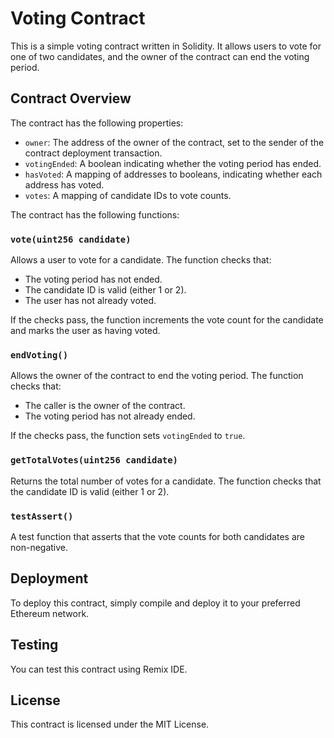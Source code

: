 Voting Contract
===============

This is a simple voting contract written in Solidity. It allows users to vote for one of two candidates, and the owner of the contract can end the voting period.

Contract Overview
----------------

The contract has the following properties:

* `owner`: The address of the owner of the contract, set to the sender of the contract deployment transaction.
* `votingEnded`: A boolean indicating whether the voting period has ended.
* `hasVoted`: A mapping of addresses to booleans, indicating whether each address has voted.
* `votes`: A mapping of candidate IDs to vote counts.

The contract has the following functions:

### `vote(uint256 candidate)`

Allows a user to vote for a candidate. The function checks that:

* The voting period has not ended.
* The candidate ID is valid (either 1 or 2).
* The user has not already voted.

If the checks pass, the function increments the vote count for the candidate and marks the user as having voted.

### `endVoting()`

Allows the owner of the contract to end the voting period. The function checks that:

* The caller is the owner of the contract.
* The voting period has not already ended.

If the checks pass, the function sets `votingEnded` to `true`.

### `getTotalVotes(uint256 candidate)`

Returns the total number of votes for a candidate. The function checks that the candidate ID is valid (either 1 or 2).

### `testAssert()`

A test function that asserts that the vote counts for both candidates are non-negative.

Deployment
----------

To deploy this contract, simply compile and deploy it to your preferred Ethereum network.

Testing
-------

You can test this contract using Remix IDE.

License
-------

This contract is licensed under the MIT License.
